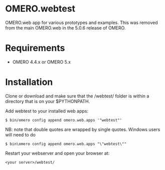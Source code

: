 OMERO.webtest
============

OMERO.web app for various prototypes and examples.
This was removed from the main OMERO.web in the 5.0.6 release of OMERO.


Requirements
============

* OMERO 4.4.x or OMERO 5.x

Installation
============

Clone or download and make sure that the /webtest/ folder
is within a directory that is on your $PYTHONPATH.

Add webtest to your installed web apps:

	$ bin/omero config append omero.web.apps '"webtest"'

NB: note that double quotes are wrapped by single quotes.
Windows users will need to do

    $ bin\omero config append omero.web.apps "\"webtest\""


Restart your webserver and open your browser at:

	<your server>/webtest/
